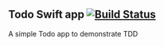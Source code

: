 ## Todo Swift app [![Build Status](https://travis-ci.org/alanyjw/Todo.svg?branch=master)](https://travis-ci.org/alanyjw/Todo)

A simple Todo app to demonstrate TDD
